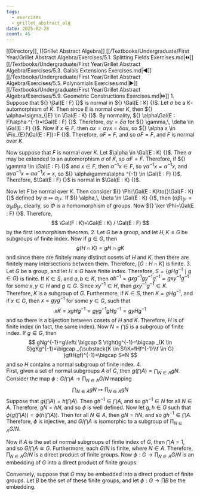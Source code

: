 ```yaml
---
tags:
  - exercises
  - grillet_abstract_alg
date: 2025-02-28
count: 45
---
```

[[Directory]], [[Grillet Abstract Algebra]]
[[/Textbooks/Undergraduate/First Year/Grillet Abstract Algebra/Exercises/5.1. Splitting Fields Exercises.md|🞀🞀]] [[/Textbooks/Undergraduate/First Year/Grillet Abstract Algebra/Exercises/5.3. Galois Extensions Exercises.md|◀]] [[/Textbooks/Undergraduate/First Year/Grillet Abstract Algebra/Exercises/5.5. Polynomials Exercises.md|▶]] [[/Textbooks/Undergraduate/First Year/Grillet Abstract Algebra/Exercises/5.9. Geometric Constructions Exercises.md|🞂🞂]]
1. 
Suppose that ${} \Gal(E : F) {}$ is normal in ${} \Gal(E : K) {}$. Let $\sigma$ be a $K$-automorphism of ${} \bar{K} {}$. Then since $E$ is normal over $K$, then ${} \alpha=\sigma_{|E} \in \Gal(E : K) {}$. By normality, ${} \alpha\Gal(E : F)\alpha ^{-1}=\Gal(E : F) {}$. Therefore, ${} \alpha\gamma=\delta\alpha {}$ for ${} \gamma,\, \delta \in \Gal(E : F) {}$. Now if ${} x \in F {}$, then ${} \alpha x=\alpha\gamma x=\delta\alpha x {}$, so ${} \alpha x \in \Fix_{E}(\Gal(E : F))=F {}$. Therefore, $\alpha F=F {}$, and so $\sigma F=F {}$, and $F$ is normal over $K$.

Now suppose that $F$ is normal over $K {}$. Let $\alpha \in \Gal(E : K) {}$.  Then $\alpha {}$ may be extended to an automorphism $\sigma {}$ of ${} \bar{K} {}$, so $\alpha F=F {}$. Therefore, if ${} \gamma \in \Gal(E : F) {}$ and ${} x \in F {}$, then ${} \alpha ^{-1}x \in F {}$, so ${} \gamma\alpha ^{-1}x=\alpha ^{-1}x {}$, and ${} \alpha\gamma\alpha ^{-1}x=\alpha\alpha ^{-1}x=x {}$, so ${} \alpha\gamma\alpha ^{-1} \in \Gal(E : F) {}$. Therefore, $\Gal(E : F) {}$ is normal in $\Gal(E : K) {}$. 

Now let ${} F {}$ be normal over ${} K {}$. Then consider ${} \Phi:\Gal(E : K)\to{}\Gal(F : K) {}$ defined by ${} \alpha\mapsto \alpha_{|F}$. If ${} \alpha,\, \beta \in \Gal(E : K) {}$, then ${} (\alpha\beta)_{|F}=\alpha_{|F}\beta_{|F} {}$, clearly, so $\Phi$ is a homomorphism of groups. Now ${} \ker \Phi=\Gal(E : F) {}$. Therefore, 
$$
\Gal(F : K)=\Gal(E : K) / \Gal(E : F)
$$
by the first isomorphism theorem.
2. 
Let ${} G$ be a group, and let ${} H,\, K \leq G {}$ be subgroups of finite index. Now if ${} g \in G {}$, then
$$
g(H \cap  K)=gH \cap  gK
$$
and since there are finitely many distinct cosets of ${} H$ and $K$, then there are finitely many intersections between them. Therefore, ${} [G:H \cap K] {}$ is finite.
3. 
Let $G$ be a group, and let $H \leq G {}$ have finite index. Therefore, ${} S={} \{ gHg^{-1} \mid g \in G \} {}$ is finite. If ${} K \in S {}$, and ${} a,\, b \in K {}$, then ${} ab^{-1}=gxg^{-1}gy^{-1}g^{-1}=gxy^{-1}g^{-1} {}$ for some ${} x,\, y \in H {}$ and ${} g \in G {}$. Since ${} xy^{-1} \in H {}$, then ${} gxy^{-1}g^{-1} \in K {}$. Therefore, $K$ is a subgroup of $G$. Furthermore, if ${} K \in S {}$, then ${} K=gHg^{-1} {}$, and if ${} x \in G {}$, then ${} x=gyg^{-1} {}$ for some ${} y \in G {}$, such that 
$$
xK=xgHg^{-1}=gyg^{-1}gHg^{-1}=gyHg^{-1}
$$
and so there is a bijection between cosets of $H$ and $K$. Therefore, $H$ is of finite index (in fact, the same index). Now ${} N=\bigcap S {}$ is a subgroup of finite index. If ${} g \in G {}$, then
$$
gNg^{-1}=g\left( \bigcap S \right)g^{-1}=\bigcap _{K \in S}gKg^{-1}=\bigcap _{\substack{K \in S\\K=fHf^{-1}\\f \in G} }gfH(gf)^{-1}=\bigcap S=N
$$
and so $H {}$ contains a normal subgroup of finite index. 
4.  
First, given a set of normal subgroups ${} A {}$ of $G {}$, then ${} g\left( \bigcap A \right)=\bigcap_{N \in A} gN {}$. Consider the map ${} \phi:G / \bigcap A \to{} \prod_{N \in A} G / N  {}$ mapping
$$
\bigcap _{N \in A} gN \mapsto \prod_{N \in A} gN
$$
Suppose that ${} g\left( \bigcap A \right)=h\left( \bigcap A \right) {}$. Then ${} gh^{-1} \in \bigcap A {}$, and so ${} gh^{-1} \in N {}$ for all ${} N \in A {}$. Therefore, ${} gN=hN {}$, and so $\phi$ is well defined. Now let ${} g,\, h \in G {}$ such that ${} \phi\left( g\left( \bigcap A \right) \right)=\phi\left( h\left( \bigcap A \right) \right) {}$. Then for all ${} N \in A {}$, then ${} gN=hN {}$, and so ${} gh^{-1} \in \bigcap A {}$. Therefore, $\phi {}$ is injective, and ${} G / \bigcap A {}$ is isomorphic to a subgroup of ${} \prod _{N \in A} G /N {}$.

Now if ${} A$ is the set of normal subgroups of finite index of $G$, then ${} \bigcap A=1 {}$, and so ${} G / \bigcap A\cong G {}$. Furthermore, each ${} G /N {}$ is finite, where ${} N \in A {}$. Therefore, ${} \prod _{N \in A} G /N {}$ is a direct product of finite groups. Now ${} \phi:G\to{}\prod _{N \in A} G /N {}$ is an embedding of $G$ into a direct product of finite groups. 

Conversely, suppose that $G$ may be embedded into a direct product of finite groups. Let $B$ be the set of these finite groups, and let ${} \phi:G\to{}\prod B {}$ be the embedding. 